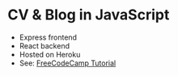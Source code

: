 # CV & Blog in JavaScript

- Express frontend
- React backend
- Hosted on Heroku
- See: [FreeCodeCamp Tutorial](https://www.freecodecamp.org/news/create-a-react-frontend-a-node-express-backend-and-connect-them-together-c5798926047c/)

